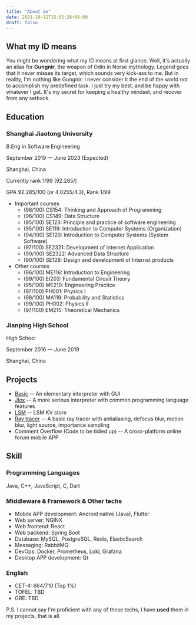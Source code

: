 ```yaml
---
title: "About me"
date: 2021-10-12T15:05:26+08:00
draft: false
---
```


## What my ID means

You might be wondering what my ID means at first glance. Well, it's actually an alias for **Gungnir**, the weapon of Odin in Norse mythology. Legend goes that it never misses its target, which sounds very kick-ass to me. But in reality, I'm nothing like Gungnir: I never consider it the end of the world not to accomplish my predefined task. I just try my best, and be happy with whatever I get. It's my secret for keeping a healthy mindset, and recover from any setback.

## Education

### Shanghai Jiaotong University

B.Eng in Software Engineering

September 2019 — June 2023 (Expected)

Shanghai, China

Currently rank 1/99 (92.285/)

GPA 92.285/100 (or 4.0255/4.3), Rank 1/99

- Important courses
  - (98/100) CS154: Thinking and Approach of Programming
  - (96/100) CS149: Data Structure
  - (95/100) SE123: Principle and practice of software engineering
  - (95/100) SE119: Introduction to Computer Systems (Organization)
  - (94/100) SE120: Introduction to Computer Systems (System Software)
  - (97/100) SE2321: Development of Internet Application
  - (90/100) SE2322: Advanced Data Structure
  - (90/100) SE128: Design and development of Internet products
- Other courses
  - (96/100) ME116: Introduction to Engineering
  - (99/100) EI203: Fundamental Circuit Theory
  - (95/100) ME210: Engineering Practice
  - (97/100) PH001: Physics I
  - (98/100) MA119: Probability and Statistics
  - (99/100) PH002: Physics II
  - (97/100) EM215: Theoretical Mechanics

### Jianping High School

High School

September 2016 — June 2019

Shanghai, China

## Projects

- [Basic](https://github.com/Gun9niR/Basic) -- An elementary interpreter with GUI
- [Jlox](https://github.com/Gun9niR/Crafting-Interpreters) -- A more serious interpreter with common programming language features
- [LSM](https://github.com/Gun9niR/LSM) -- LSM KV store
- [Ray tracer](https://github.com/Gun9niR/Ray-Tracer-in-Cpp) -- A basic ray tracer with antialiasing, defocus blur, motion blur, light source, importance sampling
- Comment Overflow (Code to be tidied up) -- A cross-platform online forum mobile APP

## Skill

### Programming Languages

Java, C++, JavaScript, C, Dart

### Middleware & Framework & Other techs

- Mobile APP development: Android native (Java), Flutter
- Web server: NGINX
- Web frontend: React
- Web backend: Spring Boot
- Database: MySQL, PostgreSQL, Redis, ElasticSearch
- Messaging: RabbitMQ
- DevOps: Docker, Prometheus, Loki, Grafana
- Desktop APP development: Qt

### English

- CET-4: 664/710 (Top 1%)
- TOFEL: TBD
- GRE: TBD

P.S. I cannot say I'm proficient with any of these techs, I have **used** them in my projects, that is all.

